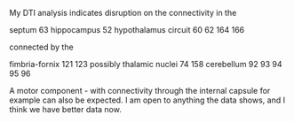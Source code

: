 My DTI analysis indicates disruption on the connectivity in the 

septum 63
hippocampus 52
hypothalamus circuit  60 62 164 166

connected by the 

fimbria-fornix 121 123
possibly thalamic nuclei  74 158
cerebellum 92 93 94 95 96


A motor component - with connectivity through the internal capsule for example can also be expected. I am open to anything the data shows, and I think we have better data now.


